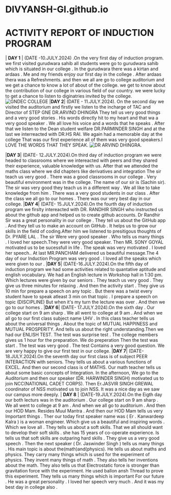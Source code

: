 # DIVYANSH-GI.github.io
# ACTIVITY REPORT OF INDUCTION PROGRAM

| __DAY 1__ | (DATE -10.JULY.2024) .On the very first day of induction program. we first visited gurudwara sahib all students were go to gurudwara sahib which is situated in our college . In  the gurudwara there was a kirtan and ardaas . Me and my friends enjoy our first day in the college . After ardaas thera was a Refreshments. and then we all are go to college auditorium and we get a chance to know a lot of about of the college. we get to know about the contribution of our college in various field of our country. we were lucky to get a chance to listen to diginatries invited by the college. ![GNDEC COLLEGE](https://upload.wikimedia.org/wikipedia/commons/1/12/Guru_Nanak_Dev_Engineering_College,_Ludhiana,_Punjab,_India_04.jpg)
|__DAY 2__| (DATE - 11.JULY.2024). On the second day we visited the auditorium and firstly we listen to the incharge of TAC and Director of STEP GNE DR.ARVIND DHINGRA They tell us very good things and a very good stories . His words directly hit to my heart and that wa a very good speaker . We all love his voice and a words that he speaks . After that we listen to the Dean student welfare DR.PARMINDER SINGH and at the last we interreacted with  DR.HS RAI. We again had a memorable day at the college That was our first experience all of them was very good speakers.I LOVE THE WORDS THAT THEY SPEAK.  ![DR ARVIND DHINGRA](https://images.app.goo.gl/77kwiiNV1ZwRKXwN7.jpj).
 
|__DAY 3__| (DATE- 12.JULY.2024).On third day of induction program we were headed to classrooms where we intereacted with peers and they shared their experience, valuable knowledge with us. After that we attended the maths class where we did chapters like derivatives and integration The sir teach us very good . There was a good classrooms in our college . Very beautiful environment was in the college. The name of our sir is (Sachin sir). The sir was very good they teach us in a different way . We all like to take knowledge from him . There was a very good students in our class . After the class we all go to our homes . There was our very best day in our college.
|__DAY 4__| (DATE- 15.JULY.2024).On the fourth day of induction program we firslty intereacted with DR. RANDHIR SINGH who instructed us about the github app and helped us to create github accounts. Dr Randhir Sir was a great personality in our college . They tell us about the GitHub app . And they tell us to make an account on GitHub . It helps us to grow our skills in the field of coding.After him we listened to presitigous thoughts of Dr. PYARE LAL . The sir Were very good speaker . Who tells us many things . I loved her speech.They were very good speaker. Then MR. SONY GOYAL motivated us to be sucessfull in life . The speak was very motivated . I loved her speech.. At last MR.PANCHAM delivered us beautiful message.The 4 day of our Induction Program was very good . I loved all the speaks which were given to our .
|__DAY 5__| (DATE-16.JULY.2024).On the fifth day of induction program we had some activities related to quantative aptitude and english vocabulary. We had an English lecture in Workshop hall in 1:30 pm. Which lectures were given by our seniors . They teach us very good . They give us three minutes for relaxing . And then the activity start . They give us 10 min  for prepare a speech on any topic . But there was a twist every student have to speak atleast 3 min on that topic . I prepare a speech on topic (DISCIPLINE) But when it's my turn the lecture was over . And then we go to our homes . 
|__DAY 6__| (DATE- 17.JULY.2024).On the sixth day . Our college start on 9 am sharp . We all went to college at 9 am . And when we all go to our first class subject name UHV . In this class teacher tells us about the universal things . About the topic of MUTUAL HAPPINESS and MUTUAL PROSPERITY. And tells us about the right understanding.Then we had our ENLISH TEST. The test was surprise test . The college members gives us 1 hour for the preparation. We do preperation Then the test was start . The test was very good . The test Contains a very good question. We are very happy to give our first test in our college. 
|__DAY 7__| (DATE-18.JULY.2024).On the seventh day our first class is of subject PEER INTERACTION with seniors. They tells us about a various functions of EXCEL. And then our second class is of MATHS. Our math teacher tells us about some basic concepts of Integration. In the afternoon, We go to the Auditorium and then our speaker (DR. HARWINDER SINGH) motivated us to join NCC(NATIONAL CADET CORPS). Then Er.JASVIR SINGH GREWAL coordinator of NSS motivated us to join NSS. It was a nice day as we saw our campus more deeply.
| __DAY 8__ | (DATE-19.JULY.2024).On the Eigth day our both lecturs was in the auditorium . Our college start on 9 am sharp . We all went to college at 9 am . And when we all go to auditorium . And then our HOD Mam. Resides Muul Mantra . And then our HOD Mam tells us very Important things . Ther our today first speaker name was ( Er . Kanwardeep Kalra ) is a woman engineer. Which give us a beautiful and inspiring words . Which we love all . They tells us about a soft skills. That we all should want to develop their soft skills . she has 15 years of co-operate experience. Is tells us that soft skills are outparing hard skills . They give us a very good speech . Then the next speaker (  Dr. Jaswinder Singh ) tells us many things . His main topic is about the(math)and(physics). He tells us about maths and physics. They carry many things which is used for the experiment of physics. They invent many things of math . They also tells her inventions about the math. They also tells us that Electrostatic force is stronger than gravitation force with the experiment. He used ballon ansh Thread to prove this experiment. They tells us many things which is important For our future . He was a great personality . I loved her speech very much . And it was my best day in college also .




